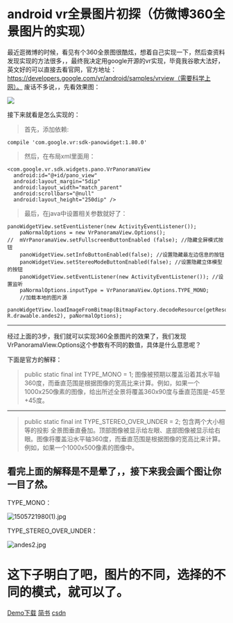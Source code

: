 # android vr全景图片初探（仿微博360全景图片的实现） #
最近逛微博的时候，看见有个360全景图很酷炫，想着自己实现一下，然后查资料发现实现的方法很多，，最终我决定用google开源的vr实现，毕竟我谷歌大法好，英文好的可以直接去看官网，官方地址：https://developers.google.com/vr/android/samples/vrview（需要科学上网）。
废话不多说，，先看效果图：


![](http://upload-images.jianshu.io/upload_images/3243383-4fb834de0d4d37b1.gif?imageMogr2/auto-orient/strip)


接下来就看是怎么实现的：

> 首先，添加依赖:

    compile 'com.google.vr:sdk-panowidget:1.80.0'

>然后，在布局xml里面用：

    <com.google.vr.sdk.widgets.pano.VrPanoramaView
      android:id="@+id/pano_view"
      android:layout_margin="5dip"
      android:layout_width="match_parent"
      android:scrollbars="@null"
      android:layout_height="250dip" />
>最后，在java中设置相关参数就好了：

	panoWidgetView.setEventListener(new ActivityEventListener());
        paNormalOptions = new VrPanoramaView.Options();
	//  mVrPanoramaView.setFullscreenButtonEnabled (false); //隐藏全屏模式按钮
        panoWidgetView.setInfoButtonEnabled(false); //设置隐藏最左边信息的按钮
        panoWidgetView.setStereoModeButtonEnabled(false); //设置隐藏立体模型的按钮
        panoWidgetView.setEventListener(new ActivityEventListener()); //设置监听
        paNormalOptions.inputType = VrPanoramaView.Options.TYPE_MONO;
        //加载本地的图片源
        panoWidgetView.loadImageFromBitmap(BitmapFactory.decodeResource(getResources(), R.drawable.andes2), paNormalOptions);

----------
经过上面的3步，我们就可以实现360全景图片的效果了，我们发现VrPanoramaView.Options这个参数有不同的数值，具体是什么意思呢？

下面是官方的解释：

> public static final int TYPE_MONO = 1;
图像被预期以覆盖沿着其水平轴360度，而垂直范围是根据图像的宽高比来计算。例如，如果一个1000x250像素的图像，给出所述全景将覆盖360x90度与垂直范围是-45至+45度。

----------

> public static final int TYPE_STEREO_OVER_UNDER = 2;
包含两个大小相等的投影 全景图垂直叠加。顶部图像被显示给左眼、底部图像被显示给右眼。图像将覆盖沿水平轴360度，而垂直范围是根据图像的宽高比来计算。例如，如果一个1000x500像素的图像中。

## 看完上面的解释是不是晕了，，接下来我会画个图让你一目了然。 ##

TYPE_MONO：

![1505721980(1).jpg](http://upload-images.jianshu.io/upload_images/3243383-c8eeabcff55612aa.jpg?imageMogr2/auto-orient/strip%7CimageView2/2/w/1240)

TYPE_STEREO_OVER_UNDER：
 
![andes2.jpg](http://upload-images.jianshu.io/upload_images/3243383-525ea936b0b88cf4.jpg?imageMogr2/auto-orient/strip%7CimageView2/2/w/1240)

# 这下子明白了吧，图片的不同，选择的不同的模式，就可以了。 #
[Demo下载](https://github.com/gemgao/ArDemo "ArDemo")
[简书](http://www.jianshu.com/p/aded92aa7140)
[csdn](http://blog.csdn.net/gemgaozhen/article/details/78021669)